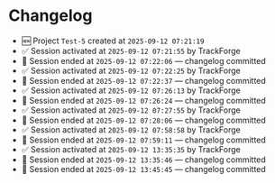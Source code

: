 # Changelog
- 🆕 Project `Test-5` created at `2025-09-12 07:21:19`
- ✅ Session activated at `2025-09-12 07:21:55` by TrackForge
- 🛑 Session ended at `2025-09-12 07:22:06` — changelog committed
- ✅ Session activated at `2025-09-12 07:22:25` by TrackForge
- 🛑 Session ended at `2025-09-12 07:22:37` — changelog committed
- ✅ Session activated at `2025-09-12 07:26:13` by TrackForge
- 🛑 Session ended at `2025-09-12 07:26:24` — changelog committed
- ✅ Session activated at `2025-09-12 07:27:55` by TrackForge
- 🛑 Session ended at `2025-09-12 07:28:06` — changelog committed
- ✅ Session activated at `2025-09-12 07:58:58` by TrackForge
- 🛑 Session ended at `2025-09-12 07:59:11` — changelog committed
- ✅ Session activated at `2025-09-12 13:35:35` by TrackForge
- 🛑 Session ended at `2025-09-12 13:35:46` — changelog committed
- 🛑 Session ended at `2025-09-12 13:45:45` — changelog committed
